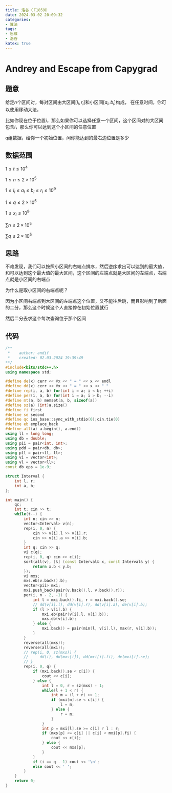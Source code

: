 ```yaml
---
title: 洛谷 CF1859D
date: 2024-03-02 20:09:32
categories:
- 算法
tags: 
- 思维
- 洛谷
katex: true
---
```


# Andrey and Escape from Capygrad

## 题意

给定$n$个区间对，每对区间由大区间$[l_i, r_i]$和小区间$[a_i, b_i]$构成， 在任意时间，你可以使用移动大法，

比如你现在位于位置$i$，那么如果你可以选择任意一个区间，这个区间对的大区间包含$i$，那么你可以达到这个小区间的任意位置

$q$组数据，给你一个初始位置，问你能达到的最右边位置是多少

## 数据范围

$1 \leq t \leq 10^4$

$1 \leq n \leq 2 \times 10^5$

$1 \leq l_i \leq a_i \leq b_i \leq r_i \leq 10^9$

$1 \leq q \leq 2 \times 10^5$

$1 \leq x_i \leq 10^9$

$\sum n \leq 2 \times 10^5$

$\sum q \leq 2 \times 10^5$

## 思路

不难发现，我们可以按照小区间的右端点排序，然后逆序求出可以达到的最大值，和可以达到这个最大值的最大区间，这个区间的左端点就是大区间的左端点，右端点就是小区间的右端点

为什么是取小区间的右端点呢？

因为小区间右端点到大区间的左端点这个位置，又不能往后跳，而且影响到了后面的二分，那么这个时候这个人直接停在初始位置就行

然后二分去求这个每次查询位于那个区间

## 代码
```c++
/**
 *    author: andif
 *    created: 02.03.2024 19:39:49
**/
#include<bits/stdc++.h>
using namespace std;

#define de(x) cerr << #x << " = " << x << endl
#define dd(x) cerr << #x << " = " << x << " "
#define rep(i, a, b) for(int i = a; i < b; ++i)
#define per(i, a, b) for(int i = a; i > b; --i)
#define mt(a, b) memset(a, b, sizeof(a))
#define sz(a) (int)a.size()
#define fi first
#define se second
#define qc ios_base::sync_with_stdio(0);cin.tie(0)
#define eb emplace_back
#define all(a) a.begin(), a.end()
using ll = long long;
using db = double;
using pii = pair<int, int>;
using pdd = pair<db, db>;
using pll = pair<ll, ll>;
using vi = vector<int>;
using vl = vector<ll>;
const db eps = 1e-9;

struct Interval {
    int l, r;
    int a, b;
};

int main() {
    qc;
    int t; cin >> t;
    while(t--) {
        int n; cin >> n;
        vector<Interval> v(n);
        rep(i, 0, n) {
            cin >> v[i].l >> v[i].r;
            cin >> v[i].a >> v[i].b;
        }
        int q; cin >> q;
        vi c(q);
        rep(i, 0, q) cin >> c[i];
        sort(all(v), [&] (const Interval& x, const Interval& y) {
            return x.b < y.b;
        });
        vi mxs;
        mxs.eb(v.back().b);
        vector<pii> mxi;
        mxi.push_back(pair(v.back().l, v.back().r));
        per(i, n - 2, -1) {
            int l = mxi.back().fi, r = mxi.back().se;
            // dd(v[i].l), dd(v[i].r), dd(v[i].a), de(v[i].b);
            if (l > v[i].b) {
                mxi.eb(pair(v[i].l, v[i].b));
                mxs.eb(v[i].b);
            } else {
                mxi.back() = pair(min(l, v[i].l), max(r, v[i].b));
            }
        }
        reverse(all(mxs));
        reverse(all(mxi));
        // rep(i, 0, sz(mxs)) {
        //     dd(i), dd(mxs[i]), dd(mxi[i].fi), de(mxi[i].se);
        // }
        rep(i, 0, q) {
            if (mxi.back().se < c[i]) {
                cout << c[i];
            } else {
                int l = 0, r = sz(mxs) - 1;
                while(l + 1 < r) {
                    int m = (l + r) >> 1;
                    if (mxi[m].se < c[i]) {
                        l = m;
                    } else {
                        r = m;
                    }
                }
                int p = mxi[l].se >= c[i] ? l : r;
                if (mxs[p] <= c[i] || c[i] < mxi[p].fi) {
                    cout << c[i];
                } else {
                    cout << mxs[p];
                }
            }
            if (i == q - 1) cout << '\n';
            else cout << ' ';
        }
    }
    return 0;
}
```
